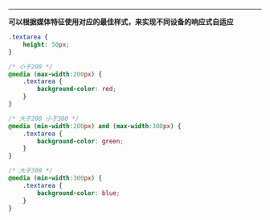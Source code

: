 
---

**可以根据媒体特征使用对应的最佳样式，来实现不同设备的响应式自适应**

```css
.textarea {
	height: 50px;
}

/* 小于200 */
@media (max-width:200px) {
	.textarea {
		background-color: red;
	}
}

/* 大于200 小于300 */
@media (min-width:200px) and (max-width:300px) {
	.textarea {
		background-color: green;
	}
}

/* 大于300 */
@media (min-width:300px) {
	.textarea {
		background-color: blue;
	}
}
```
